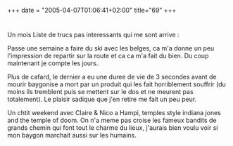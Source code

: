 +++
date = "2005-04-07T01:06:41+02:00"
title="69"
+++
#
Un mois
Liste de trucs pas interessants qui me sont arrive :

Passe une semaine a faire du ski avec les belges, ca m'a donne un peu l'impression de repartir sur la route et ca ca m'a fait du bien. Du coup maintenant je compte les jours.

Plus de cafard, le dernier a eu une duree de vie de 3 secondes avant de mourir baygonise a mort par un produit qui les fait horriblement souffrir (du moins ils tremblent puis se mettent sur le dos et ne meurent pas totalement). Le plaisir sadique que j'en retire me fait un peu peur.

Un chtit weekend avec Claire & Nico a Hampi, temples style indiana jones and the temple of doom. On n'a meme pas croise les fameux bandits de grands chemin qui font tout le charme du lieux, j'aurais bien voulu voir si mon baygon marchait aussi sur les humains.

